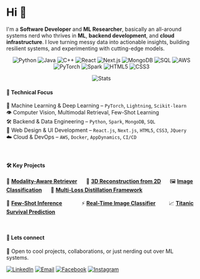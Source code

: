 # Hi 👋

I'm a **Software Developer** and **ML Researcher**, basically an all-around systems nerd who thrives in **ML**, **backend development**, and **cloud infrastructure**. I love turning messy data into actionable insights, building resilient systems, and experimenting with cutting-edge models.


<div>

<div align="middle">
  
![Python](https://img.shields.io/badge/-Python-333?style=flat&logo=python)
![Java](https://img.shields.io/badge/-Java-333?style=flat&logo=java)
![C++](https://img.shields.io/badge/-C++-333?style=flat&logo=c%2B%2B)
![React](https://img.shields.io/badge/-React-333?style=flat&logo=react)
![Next.js](https://img.shields.io/badge/-Next.js-333?style=flat&logo=next.js)
![MongoDB](https://img.shields.io/badge/-MongoDB-333?style=flat&logo=mongodb)
![SQL](https://img.shields.io/badge/-SQL-333?style=flat&logo=postgresql)
![AWS](https://img.shields.io/badge/-AWS-333?style=flat&logo=amazonaws)
![PyTorch](https://img.shields.io/badge/-PyTorch-333?style=flat&logo=pytorch)
![Spark](https://img.shields.io/badge/-Apache%20Spark-333?style=flat&logo=apachespark)
![HTML5](https://img.shields.io/badge/-HTML5-333?style=flat&logo=html5)
![CSS3](https://img.shields.io/badge/-CSS3-333?style=flat&logo=css3)

</div>

<div align="middle">
  
![Stats](https://github-readme-stats.vercel.app/api/top-langs/?username=ykamoji&layout=compact&langs_count=10&show_icons=true&hide=Jupyter%20Notebook&theme=moltack)

</div>

</div>

#### 🔧 Technical Focus
🧠 Machine Learning & Deep Learning – `PyTorch`, `Lightning`, `Scikit-learn`<br/>
👁️ Computer Vision, Multimodal Retrieval, Few-Shot Learning<br/>
🛠️ Backend & Data Engineering – `Python`, `Spark`, `MongoDB`, `SQL`<br/>
🎨 Web Design & UI Development – `React.js`, `Next.js`, `HTML5`, `CSS3`, `JQuery`<br/>
☁️ Cloud & DevOps – `AWS`, `Docker`, `AppDynamics`, `CI/CD`

<br/>


#### 🛠️ Key Projects
🔎 [**Modality-Aware Retriever**](https://github.com/ykamoji/Modality-Aware-MLLM-Retriever)  &nbsp; &nbsp;&nbsp; 🧱 [**3D Reconstruction from 2D**](https://github.com/ykamoji/3d-reconstruction)  &nbsp; &nbsp;&nbsp;
🖼️ [**Image Classification**](https://github.com/ykamoji/decomp-vision-transformer-KD) &nbsp; &nbsp;&nbsp;  🎯 [**Multi-Loss Distillation Framework**](https://github.com/ykamoji/multi-loss-KD)   &nbsp; &nbsp;&nbsp; <br/><br/>
🤖 [**Few-Shot Inference**](https://github.com/ykamoji/few-shot-inference) &nbsp; &nbsp;&nbsp;&nbsp;&nbsp;&nbsp;&nbsp;&nbsp;&nbsp;&nbsp; ⚡ [**Real-Time Image Classifier**](https://github.com/ykamoji/pyspark-model-processing)  &nbsp; &nbsp;&nbsp;&nbsp;&nbsp;&nbsp; 📈 [**Titanic Survival Prediction**](https://github.com/ykamoji/titanic_survival_prediction)

<br/>

#### 🤝 Lets connect
💬 Open to cool projects, collaborations, or just nerding out over ML systems.

[![LinkedIn](https://img.shields.io/badge/LinkedIn-0077B5?style=for-the-badge&logo=linkedin&logoColor=white)](https://www.linkedin.com/in/yash-kamoji-51b23b118)
[![Email](https://img.shields.io/badge/-D14836?style=for-the-badge&logo=gmail&logoColor=white)](mailto:yashkamoji@yahoo.com)
[![Facebook](https://img.shields.io/badge/-1877F2?style=for-the-badge&logo=facebook&logoColor=white)](https://www.facebook.com/YOUR_FACEBOOK_USERNAME)
[![Instagram](https://img.shields.io/badge/-E4405F?style=for-the-badge&logo=instagram&logoColor=white)](https://www.instagram.com/y.kamoji007)

